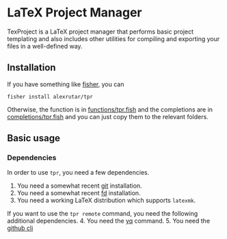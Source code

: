 # LaTeX Project Manager
TexProject is a LaTeX project manager that performs basic project templating and also includes other utilities for compiling and exporting your files in a well-defined way.

## Installation
If you have something like [fisher](https://github.com/jorgebucaran/fisher), you can
```
fisher install alexrutar/tpr
```
Otherwise, the function is in [functions/tpr.fish](functions/tpr.fish) and the completions are in [completions/tpr.fish](completions/tpr.fish) and you can just copy them to the relevant folders.

## Basic usage

### Dependencies
In order to use `tpr`, you need a few dependencies.

1. You need a somewhat recent [git](https://git-scm.com/) installation.
2. You need a somewhat recent [fd](https://github.com/sharkdp/fd) installation.
3. You need a working LaTeX distribution which supports `latexmk`.

If you want to use the `tpr remote` command, you need the following additional dependencies.
4. You need the [yq](https://github.com/mikefarah/yq) command.
5. You need the [github cli](https://cli.github.com/)

